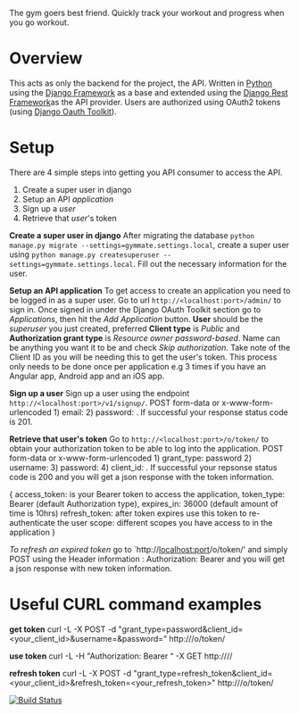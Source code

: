 The gym goers best friend. Quickly track your workout and progress when you go workout.

Overview
========
This acts as only the backend for the project, the API. Written in [Python](https://www.python.org/) using the [Django Framework](https://www.djangoproject.com/) as a base and extended using the [Django Rest Framework](http://www.django-rest-framework.org/)as the API provider. Users are authorized using OAuth2 tokens (using [Django Oauth Toolkit](https://django-oauth-toolkit.readthedocs.org/en/latest/)).


Setup
=====
There are 4 simple steps into getting you API consumer to access the API.
1) Create a super user in django
2) Setup an API _application_
3) Sign up a _user_
4) Retrieve that _user_'s token

__Create a super user in django__
After migrating the database `python manage.py migrate --settings=gymmate.settings.local`, create a super user using `python manage.py createsuperuser --settings=gymmate.settings.local`. Fill out the necessary information for the user. 

__Setup an API application__
To get access to create an application you need to be logged in as a super user. Go to url `http://<localhost:port>/admin/` to sign in. Once signed in under the Django OAuth Toolkit section go to _Applications_, then hit the _Add Application_ button. __User__ should be the _superuser_ you just created, preferred __Client type__ is _Public_ and __Authorization grant type__ is _Resource owner password-based_. Name can be anything you want it to be and check _Skip authorization_. Take note of the Client ID as you will be needing this to get the user's token. This process only needs to be done once per application e.g 3 times if you have an Angular app, Android app and an iOS app.

__Sign up a user__
Sign up a user using the endpoint `http://<localhost:port>/v1/signup/`. POST form-data or x-www-form-urlencoded 1) email:<email address> 2) password: <password>. If successful your response status code is 201.

__Retrieve that user's token__
Go to `http://<localhost:port>/o/token/` to obtain your authorization token to be able to log into the application.  POST form-data or x-www-form-urlencoded 1) grant_type: password 2) username: <user email address> 3) password: <user password> 4) client_id: <client id of application>. If successful your repsonse status code is 200 and you will get a json response with the token information. 

{
    access_token: is your Bearer token to access the application,
    token_type: Bearer (default Authorization type),
    expires_in: 36000 (default amount of time is 10hrs)
    refresh_token: after token expires use this token to re-authenticate the user
    scope: different scopes you have access to in the application
}

_To refresh an expired token_ go to `http://<localhost:port>/o/token/' and simply POST using the Header information : Authorization: Bearer <refresh token> and you will get a json response with new token information.


Useful CURL command examples
============================
__get token__
curl -L -X POST -d "grant_type=password&client_id=<your_client_id>&username=<username>&password=<password>” http://<url>/o/token/

__use token__
curl -L -H "Authorization: Bearer <token>“ -X GET http://<url>/<endpoint>/

__refresh token__
curl -L -X POST -d "grant_type=refresh_token&client_id=<your_client_id>&refresh_token=<your_refresh_token>" http://<url>/o/token/


[![Build Status](https://semaphoreci.com/api/v1/projects/12d10e5f-41fe-4596-aad9-e7934b2612b4/645193/shields_badge.svg)](https://semaphoreci.com/ashtonpaul/gymmate)
